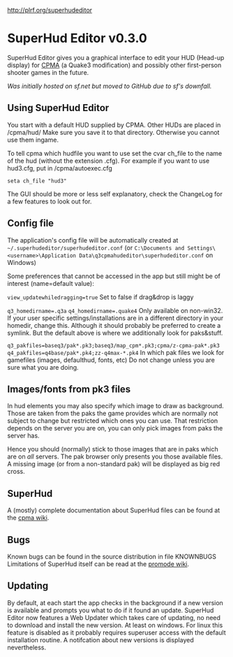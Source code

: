 http://plrf.org/superhudeditor

# SuperHud Editor v0.3.0

SuperHud Editor gives you a graphical interface to edit your HUD 
(Head-up display) for [CPMA][1] (a Quake3 modification) and possibly other 
first-person shooter games in the future.

_Was initially hosted on sf.net but moved to GitHub due to sf's downfall._


## Using SuperHud Editor

You start with a default HUD supplied by CPMA. Other HUDs are placed in 
<quake3dir>/cpma/hud/
Make sure you save it to that directory. Otherwise you cannot use
them ingame.

To tell cpma which hudfile you want to use set the cvar ch_file to
the name of the hud (without the extension .cfg).
For example if you want to use hud3.cfg, put in <quake3dir>/cpma/autoexec.cfg 

```
seta ch_file "hud3"
```

The GUI should be more or less self explanatory, check the ChangeLog for
a few features to look out for.


## Config file

The application's config file will be automatically created at `~/.superhudeditor/superhudeditor.conf`
(or `C:\Documents and Settings\<username>\Application Data\q3cpmahudeditor\superhudeditor.conf` on Windows)

Some preferences that cannot be accessed in the app but still might be of 
interest (name=default value):


`view_updatewhiledragging=true`
  Set to false if drag&drop is laggy

`q3_homedirname=.q3a`
`q4_homedirname=.quake4`
  Only available on non-win32. If your user specific settings/installations 
  are in a different directory in your homedir, change this.
  Although it should probably be preferred to create a symlink. But the 
  default above is where we additionally look for paks&stuff.

`q3_pakfiles=baseq3/pak*.pk3;baseq3/map_cpm*.pk3;cpma/z-cpma-pak*.pk3`
`q4_pakfiles=q4base/pak*.pk4;zz-q4max-*.pk4`
  In which pak files we look for gamefiles (images, defaulthud, fonts, etc)
  Do not change unless you are sure what you are doing.


## Images/fonts from pk3 files

In hud elements you may also specify which image to draw as background.
Those are taken from the paks the game provides which are normally not
subject to change but restricted which ones you can use. That restriction
depends on the server you are on, you can only pick images from paks the
server has.

Hence you should (normally) stick to those images that are in paks which are
on _all_ servers. The pak browser only presents you those available files.
A missing image (or from a non-standard pak) will be displayed as big red 
cross.

## SuperHud

A (mostly) complete documentation about SuperHud files can be found
at the [cpma wiki][2].

## Bugs

Known bugs can be found in the source distribution in file KNOWNBUGS
Limitations of SuperHud itself can be read at the [promode wiki][3].


## Updating
By default, at each start the app checks in the background if a new version 
is available and prompts you what to do if it found an update. 
SuperHud Editor now features a Web Updater which takes care of updating, no
need to download and install the new version. At least on windows. For linux
this feature is disabled as it probably requires superuser access with the 
default installation routine. A notifcation about new versions is displayed 
nevertheless.


[1]: http://www.promode.org
[2]: http://www.promode.org/wiki/index.php/Custom_HUDs
[3]: http://www.promode.org/wiki/index.php/Custom_HUDs#Known_Issues

